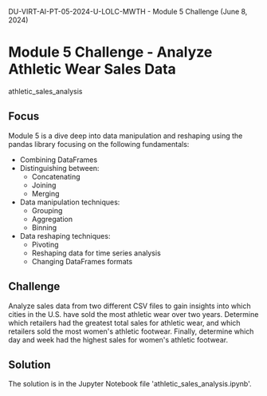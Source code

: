DU-VIRT-AI-PT-05-2024-U-LOLC-MWTH - Module 5 Challenge (June 8, 2024)

# Module 5 Challenge - Analyze Athletic Wear Sales Data

athletic_sales_analysis

## Focus

Module 5 is a dive deep into data manipulation and reshaping using the pandas library focusing on the following fundamentals:

* Combining DataFrames
* Distinguishing between:
  * Concatenating
  * Joining
  * Merging
* Data manipulation techniques:
  * Grouping
  * Aggregation
  * Binning
* Data reshaping techniques:
  * Pivoting
  * Reshaping data for time series analysis
  * Changing DataFrames formats

## Challenge
Analyze sales data from two different CSV files to gain insights into which cities in the U.S. have sold the most athletic wear over two years. Determine which retailers had the greatest total sales for athletic wear, and which retailers sold the most women's athletic footwear. Finally, determine which day and week had the highest sales for women's athletic footwear.

## Solution
The solution is in the Jupyter Notebook file 'athletic_sales_analysis.ipynb'.
